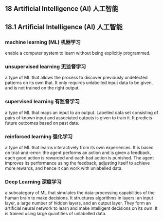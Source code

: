 ## 18 Artificial Intelligence (AI) 人工智能

## 18.1 Artificial Intelligence (AI) 人工智能

### machine learning (ML) 机器学习

enable a computer system to learn without being explicitly programmed.

### unsupervised learning 无监督学习

a type of ML that allows the process to discover previously undetected patterns
on its own that. It only requires unlabelled input data to be given, and is not
trained on the right output.

### supervised learning 有监督学习

a type of ML that maps an input to an output. Labelled data set consisting of
pairs of known input and associated outputs is given to train it.
It predicts future outcomes based on past data.

### reinforced learning 强化学习

a type of ML that learns interactively from its own experiences. It is based on
trial-and-error: the agent performs an action and is given a feedback, each good
action is rewarded and each bad action is punished.  The agent improves its
performance using the feedback, adjusting itself to achieve more rewards, and
hence it can work with unlabelled data.

### Deep Learning 深度学习

a subcategory of ML that simulates the data-processing capabilities of the
human brain to make decisions. It structures algorithms in layers:
an input layer, a large number of hidden layers, and an output layer.
They form an artificial neural network to learn and make intelligent decisions
on its own. It is trained using large quantities of unlabelled data.